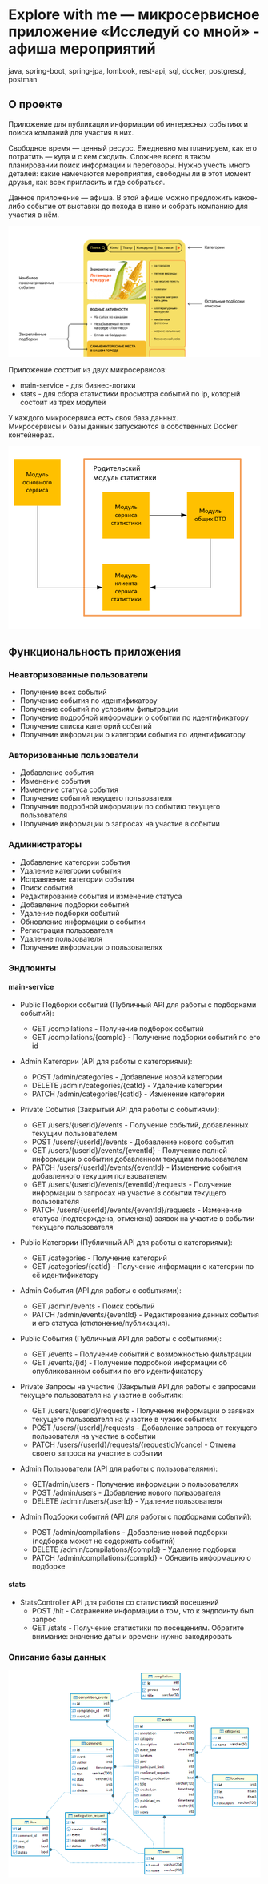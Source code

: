 # Explore with me  — микросервисное приложение «Исследуй со мной» - афиша мероприятий
java, spring-boot, spring-jpa, lombook, rest-api, sql, docker, postgresql, postman 
## О проекте
Приложение для публикации информации об интересных событиях и поиска компаний для участия в них.

Свободное время — ценный ресурс. Ежедневно мы планируем, как его потратить — куда и с кем сходить. Сложнее всего в таком планировании поиск информации и переговоры. Нужно учесть много деталей: какие намечаются мероприятия, свободны ли в этот момент друзья, как всех пригласить и где собраться.

Данное приложение — афиша. В этой афише можно предложить какое-либо событие от выставки до похода в кино и собрать компанию для участия в нём.

![Image-explorer-with-me.png](main-service/src/main/resources/Image-explorer-with-me.png)

Приложение состоит из двух микросервисов:
- main-service - для бизнес-логики
- stats - для сбора статистики просмотра событий по ip, который состоит из трех модулей

У каждого микросервиса есть своя база данных.  
Микросервисы и базы данных запускаются в собственных Docker контейнерах.

![schema_service.png](main-service/src/main/resources/schema_service.png)

## Функциональность приложения

### Неавторизованные пользователи

- Получение всех событий
- Получение события по идентификатору
- Получение событий по условиям фильтрации
- Получение подробной информации о событии по идентификатору
- Получение списка категорий событий
- Получение информации о категории события по идентификатору

### Авторизованные пользователи

- Добавление события
- Изменение события
- Изменение статуса события
- Получение событий текущего пользователя
- Получение подробной информации по событию текущего пользователя
- Получение информации о запросах на участие в событии

### Администраторы

- Добавление категории события
- Удаление категории события
- Исправление категории события
- Поиск событий
- Редактирование события и изменение статуса
- Добавление подборки событий
- Удаление подборки событий
- Обновление информации о событии
- Регистрация пользователя
- Удаление пользователя
- Получение информации о пользователях

### Эндпоинты

#### main-service

- Public Подборки событий (Публичный API для работы с подборками событий):
  - GET /compilations - Получение подборок событий 
  - GET /compilations/{compId} - Получение подборки событий по его id


- Admin Категории (API для работы с категориями):
  - POST /admin/categories - Добавление новой категории 
  - DELETE /admin/categories/{catId} - Удаление категории 
  - PATCH /admin/categories/{catId} - Изменение категории


- Private События (Закрытый API для работы с событиями):
  - GET /users/{userId}/events - Получение событий, добавленных текущим пользователем 
  - POST /users/{userId}/events - Добавление нового события 
  - GET /users/{userId}/events/{eventId} - Получение полной информации о событии добавленном текущим пользователем 
  - PATCH /users/{userId}/events/{eventId} - Изменение события добавленного текущим пользователем 
  - GET /users/{userId}/events/{eventId}/requests - Получение информации о запросах на участие в событии текущего пользователя 
  - PATCH /users/{userId}/events/{eventId}/requests - Изменение статуса (подтверждена, отменена) заявок на участие в событии текущего пользователя


- Public Категории (Публичный API для работы с категориями):
  - GET /categories - Получение категорий 
  - GET /categories/{catId} - Получение информации о категории по её идентификатору


- Admin События (API для работы с событиями):
  - GET /admin/events - Поиск событий 
  - PATCH /admin/events/{eventId} - Редактирование данных события и его статуса (отклонение/публикация).


- Public События (Публичный API для работы с событиями):
  - GET /events - Получение событий с возможностью фильтрации 
  - GET /events/{id} - Получение подробной информации об опубликованном событии по его идентификатору


- Private Запросы на участие ()Закрытый API для работы с запросами текущего пользователя на участие в событиях:
  - GET /users/{userId}/requests - Получение информации о заявках текущего пользователя на участие в чужих событиях 
  - POST /users/{userId}/requests - Добавление запроса от текущего пользователя на участие в событии 
  - PATCH /users/{userId}/requests/{requestId}/cancel - Отмена своего запроса на участие в событии


- Admin Пользователи (API для работы с пользователями):
  - GET/admin/users - Получение информации о пользователях 
  - POST /admin/users - Добавление нового пользователя 
  - DELETE /admin/users/{userId} - Удаление пользователя


- Admin Подборки событий (API для работы с подборками событий):
  - POST /admin/compilations - Добавление новой подборки (подборка может не содержать событий)
  - DELETE /admin/compilations/{compId} - Удаление подборки 
  - PATCH /admin/compilations/{compId} - Обновить информацию о подборке

#### stats

- StatsController API для работы со статистикой посещений 
  - POST /hit - Сохранение информации о том, что к эндпоинту был запрос 
  - GET /stats - Получение статистики по посещениям. Обратите внимание: значение даты и времени нужно закодировать

### Описание базы данных
![er_main_service.png](main-service/src/main/resources/er_main_service.png)